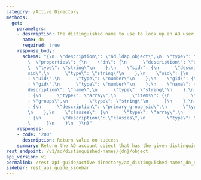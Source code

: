 ```yaml
---
category: /Active Directory
methods:
  get:
    parameters:
    - description: The distinguished name to use to look up an AD user or group.
      name: dn
      required: true
    response_body:
      schema: "{\n  \"description\": \"ad_ldap_object\",\n  \"type\": \"object\",\n\
        \  \"properties\": {\n    \"dn\": {\n      \"description\": \"dn\",\n    \
        \  \"type\": \"string\"\n    },\n    \"sid\": {\n      \"description\": \"\
        sid\",\n      \"type\": \"string\"\n    },\n    \"uid\": {\n      \"description\"\
        : \"uid\",\n      \"type\": \"number\"\n    },\n    \"gid\": {\n      \"description\"\
        : \"gid\",\n      \"type\": \"number\"\n    },\n    \"name\": {\n      \"\
        description\": \"name\",\n      \"type\": \"string\"\n    },\n    \"groups\"\
        : {\n      \"type\": \"array\",\n      \"items\": {\n        \"description\"\
        : \"groups\",\n        \"type\": \"string\"\n      }\n    },\n    \"primary_group_sid\"\
        : {\n      \"description\": \"primary_group_sid\",\n      \"type\": \"string\"\
        \n    },\n    \"classes\": {\n      \"type\": \"array\",\n      \"items\"\
        : {\n        \"description\": \"classes\",\n        \"type\": \"string\"\n\
        \      }\n    }\n  }\n}"
    responses:
    - code: '200'
      description: Return value on success
    summary: Return the AD account object that has the given distinguished name.
rest_endpoint: /v1/ad/distinguished-names/{dn}/object
api_version: v1
permalink: /rest-api-guide/active-directory/ad_distinguished-names_dn_object.html
sidebar: rest_api_guide_sidebar
---
```

